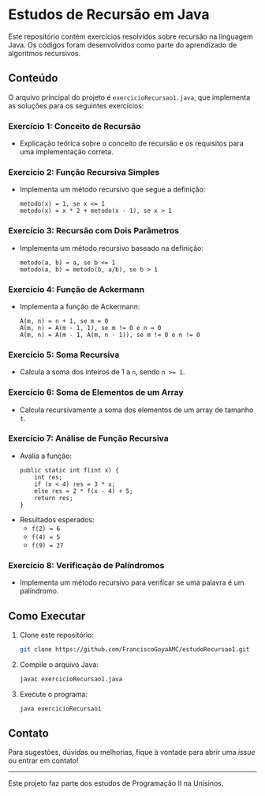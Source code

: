 # Estudos de Recursão em Java

Este repositório contém exercícios resolvidos sobre recursão na linguagem Java. Os códigos foram desenvolvidos como parte do aprendizado de algoritmos recursivos.

## Conteúdo

O arquivo principal do projeto é `exercicioRecursao1.java`, que implementa as soluções para os seguintes exercícios:

### Exercício 1: Conceito de Recursão
- Explicação teórica sobre o conceito de recursão e os requisitos para uma implementação correta.

### Exercício 2: Função Recursiva Simples
- Implementa um método recursivo que segue a definição:
  ```
  metodo(x) = 1, se x <= 1
  metodo(x) = x * 2 + metodo(x - 1), se x > 1
  ```

### Exercício 3: Recursão com Dois Parâmetros
- Implementa um método recursivo baseado na definição:
  ```
  metodo(a, b) = a, se b <= 1
  metodo(a, b) = metodo(b, a/b), se b > 1
  ```

### Exercício 4: Função de Ackermann
- Implementa a função de Ackermann:
  ```
  A(m, n) = n + 1, se m = 0
  A(m, n) = A(m - 1, 1), se m != 0 e n = 0
  A(m, n) = A(m - 1, A(m, n - 1)), se m != 0 e n != 0
  ```

### Exercício 5: Soma Recursiva
- Calcula a soma dos inteiros de 1 a `n`, sendo `n >= 1`.

### Exercício 6: Soma de Elementos de um Array
- Calcula recursivamente a soma dos elementos de um array de tamanho `t`.

### Exercício 7: Análise de Função Recursiva
- Avalia a função:
  ```
  public static int f(int x) {
      int res;
      if (x < 4) res = 3 * x;
      else res = 2 * f(x - 4) + 5;
      return res;
  }
  ```
- Resultados esperados:
  - `f(2) = 6`
  - `f(4) = 5`
  - `f(9) = 27`

### Exercício 8: Verificação de Palíndromos
- Implementa um método recursivo para verificar se uma palavra é um palíndromo.

## Como Executar

1. Clone este repositório:
   ```bash
   git clone https://github.com/FranciscoGoyaAMC/estudoRecursao1.git
   ```
2. Compile o arquivo Java:
   ```bash
   javac exercicioRecursao1.java
   ```
3. Execute o programa:
   ```bash
   java exercicioRecursao1
   ```

## Contato

Para sugestões, dúvidas ou melhorias, fique à vontade para abrir uma _issue_ ou entrar em contato!

---

Este projeto faz parte dos estudos de Programação II na Unisinos.

